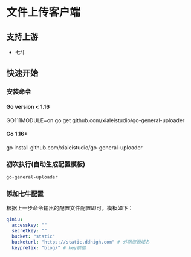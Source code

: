 # 文件上传客户端

## 支持上游

+ 七牛

## 快速开始

### 安装命令

#### Go version < 1.16
GO111MODULE=on go get github.com/xialeistudio/go-general-uploader
#### Go 1.16+
go install github.com/xialeistudio/go-general-uploader

### 初次执行(自动生成配置模板)

```bash
go-general-uploader
```

### 添加七牛配置

根据上一步命令输出的配置文件配置即可。模板如下：

```yaml
qiniu:
  accesskey: ""
  secretkey: ""
  bucket: "static"
  bucketurl: "https://static.ddhigh.com" # 外网资源域名
  keyprefix: "blog/" # key前缀
```
